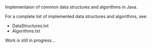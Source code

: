 Implementaion of common data structures and algorithms in Java.

For a complete list of implemented data structures and algorithms, see:
  - DataStructures.txt
  - Algorithms.txt
  
Work is still in progress...
